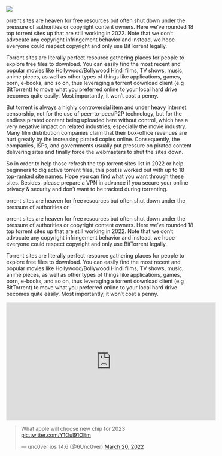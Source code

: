 ![](https://pics0.baidu.com/feed/34fae6cd7b899e51934d466f1b2f7e3ac9950d1f.png@f_auto?token=0043e04b21f8dbb9cc5ee4eb1c3960f4)

orrent sites are heaven for free resources but often shut down under the pressure of authorities or copyright content owners. Here we’ve rounded 18 top torrent sites up that are still working in 2022. Note that we don’t advocate any copyright infringement behavior and instead, we hope everyone could respect copyright and only use BitTorrent legally.

Torrent sites are literally perfect resource gathering places for people to explore free files to download. You can easily find the most recent and popular movies like Hollywood/Bollywood Hindi films, TV shows, music, anime pieces, as well as other types of things like applications, games, porn, e-books, and so on, thus leveraging a torrent download client (e.g BitTorrent) to move what you preferred online to your local hard drive becomes quite easily. Most importantly, it won’t cost a penny.

But torrent is always a highly controversial item and under heavy internet censorship, not for the use of peer-to-peer/P2P technology, but for the endless pirated content being uploaded here without control, which has a very negative impact on related industries, especially the movie industry. Many film distribution companies claim that their box-office revenues are hurt greatly by the increasing pirated copies online. Consequently, the companies, ISPs, and governments usually put pressure on pirated content delivering sites and finally force the webmasters to shut the sites down.

So in order to help those refresh the top torrent sites list in 2022 or help beginners to dig active torrent files, this post is worked out with up to 18 top-ranked site names. Hope you can find what you want through these sites. Besides, please prepare a VPN in advance if you secure your online privacy & security and don’t want to be tracked during torrenting.

orrent sites are heaven for free resources but often shut down under the pressure of authorities or

orrent sites are heaven for free resources but often shut down under the pressure of authorities or copyright content owners. Here we’ve rounded 18 top torrent sites up that are still working in 2022. Note that we don’t advocate any copyright infringement behavior and instead, we hope everyone could respect copyright and only use BitTorrent legally.

Torrent sites are literally perfect resource gathering places for people to explore free files to download. You can easily find the most recent and popular movies like Hollywood/Bollywood Hindi films, TV shows, music, anime pieces, as well as other types of things like applications, games, porn, e-books, and so on, thus leveraging a torrent download client (e.g BitTorrent) to move what you preferred online to your local hard drive becomes quite easily. Most importantly, it won’t cost a penny.

<iframe width="560" height="315" src="https://www.youtube.com/embed/-0g6r4nyV_E" title="YouTube video player" frameborder="0" allow="accelerometer; autoplay; clipboard-write; encrypted-media; gyroscope; picture-in-picture; web-share" allowfullscreen></iframe>

<blockquote class="twitter-tweet"><p lang="en" dir="ltr">What apple will choose new chip for 2023 <a href="https://t.co/Y1Oul91OEm">pic.twitter.com/Y1Oul91OEm</a></p>&mdash; unc0ver ios 14.6 (@6Unc0ver) <a href="https://twitter.com/6Unc0ver/status/1505506740359553029?ref_src=twsrc%5Etfw">March 20, 2022</a></blockquote> <script async src="https://platform.twitter.com/widgets.js" charset="utf-8"></script>